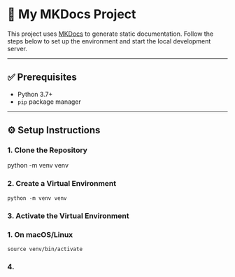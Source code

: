# 📝 My MKDocs Project

This project uses [MKDocs](https://www.mkdocs.org/) to generate static documentation. Follow the steps below to set up the environment and start the local development server.

---

## ✅ Prerequisites

- Python 3.7+
- `pip` package manager

---

## ⚙️ Setup Instructions

### 1. Clone the Repository

python -m venv venv

### 2. Create a Virtual Environment
```
python -m venv venv
```

### 3. Activate the Virtual Environment
### 1. On macOS/Linux
```
source venv/bin/activate
```

### 4. 

